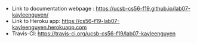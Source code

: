 * Link to documentation webpage : https://ucsb-cs56-f19.github.io/lab07-kayleenguyen/
* Link to Heroku app: https://cs56-f19-lab07-kayleenguyen.herokuapp.com
* Travis-CI: https://travis-ci.org/ucsb-cs56-f19/lab07-kayleenguyen